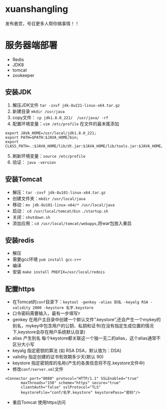 # xuanshangling
发布悬赏，号召更多人帮你搞事情！！

# 服务器端部署

- Redis
- JDK8
- tomcat
- zookeeper

## 安装JDK

1. 解压JDK文件 `tar -zxvf jdk-8u221-linux-x64.tar.gz`
2. 新建目录 `mkdir /usr/java`
3. copy文件： `cp jdk1.8.0_221/  /usr/java/ -rf` 
4. 配置环境变量：`vim /etc/profile` 在文件的最末尾添加
```
export JAVA_HOME=/usr/local/jdk1.8.0_221;
export PATH=$PATH:$JAVA_HOME/bin;
export CLASS_PATH=.:$JAVA_HOME/lib/dt.jar:$JAVA_HOME/lib/tools.jar:$JAVA_HOME/jre/lib/rt.jar
```
5. 刷新环境变量：`source /etc/profile`
6. 验证： `java -version`

## 安装Tomcat

- 解压：`tar -zxvf jdk-8u101-linux-x64.tar.gz`
- 创建文件夹：`mkdir /usr/local/java`
- 移动：`mv jdk-8u101-linux-x64/* /usr/local/java`
- 启动： `cd /usr/local/tomcat/bin` `./startup.sh`
- 关闭：`shutdown.sh`
- 添加应用：`cd /usr/local/tomcat/webapps`,将war包放入重启

## 安装redis

- 解压
- 需要gcc环境 `yum install gcc-c++`
- 编译
- 安装 `make install PREFIX=/usr/local/redois`

## 配置https

- 在Tomcat的`conf`目录下：`keytool -genkey -alias 别名 -keyalg RSA -validity 2000 -keystore 名字.keystore`
- 口令密码需要输入，最有一步填写`Y`
- genkey 在用户主目录中创建一个默认文件”.keystore”,还会产生一个mykey的别名，mykey中包含用户的公钥、私钥和证书(在没有指定生成位置的情况下,keystore会存在用户系统默认目录)
- alias 产生别名 每个keystore都关联这一个独一无二的alias，这个alias通常不区分大小写
- keyalg 指定密钥的算法 (如 RSA DSA，默认值为：DSA)
- validity 指定创建的证书有效期多少天(默认 90)
- keystore 指定密钥库的名称(产生的各类信息将不在.keystore文件中)
- 修改`conf/server.xml`文件
```
<Connector port="8080" protocol="HTTP/1.1" SSLEnabled="true"
       maxThreads="150" scheme="https" secure="true"
       clientAuth="false" sslProtocol="TLS" 
       keystoreFile="conf/名字.keystore" keystorePass="密码"/>
```
- 重启Tomcat 使用https访问